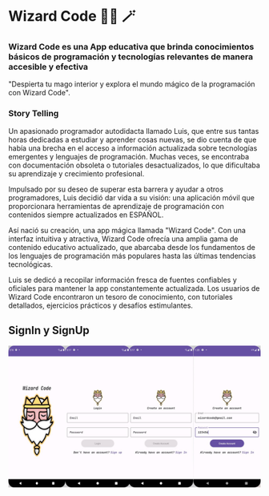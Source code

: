 # Wizard Code 🧙‍♂️ 🪄

### Wizard Code es una App educativa que brinda conocimientos básicos de programación y tecnologías relevantes de manera accesible y efectiva

"Despierta tu mago interior y explora el mundo mágico de la programación con Wizard Code".

### Story Telling

Un apasionado programador autodidacta llamado Luis, que entre sus tantas horas dedicadas a estudiar y aprender cosas nuevas, se dio cuenta de que había una brecha en el acceso a información actualizada sobre tecnologías emergentes y lenguajes de programación. Muchas veces, se encontraba con documentación obsoleta o tutoriales desactualizados, lo que dificultaba su aprendizaje y crecimiento profesional.

Impulsado por su deseo de superar esta barrera y ayudar a otros programadores, Luis decidió dar vida a su visión: una aplicación móvil que proporcionara herramientas de aprendizaje de programación con contenidos siempre actualizados en ESPAÑOL.

Así nació su creación, una app mágica llamada "Wizard Code". Con una interfaz intuitiva y atractiva, Wizard Code ofrecía una amplia gama de contenido educativo actualizado, que abarcaba desde los fundamentos de los lenguajes de programación más populares hasta las últimas tendencias tecnológicas.

Luis se dedicó a recopilar información fresca de fuentes confiables y oficiales para mantener la app constantemente actualizada. Los usuarios de Wizard Code encontraron un tesoro de conocimiento, con tutoriales detallados, ejercicios prácticos y desafíos estimulantes.


## SignIn y SignUp 
![](https://github.com/LuisZentenxx/Wizard-Code/blob/master/img-Read/App.jpg?raw=true)
